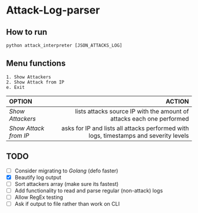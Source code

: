 # Attack-Log-parser

## How to run
`python attack_interpreter [JSON_ATTACKS_LOG]`

## Menu functions
	1. Show Attackers
	2. Show Attack from IP
	e. Exit

| **OPTION** | **ACTION** |
| :--- | ---: |
| *Show Attackers* | lists attacks source IP with the amount of attacks each one performed |
| *Show Attack from IP* | asks for IP and lists all attacks performed with logs, timestamps and severity levels |

## TODO
- [ ] Consider migrating to *Golang* (defo faster)
- [x] Beautify log output
- [ ] Sort attackers array (make sure its fastest)
- [ ] Add functionality to read and parse regular (non-attack) logs
- [ ] Allow RegEx testing
- [ ] Ask if output to file rather than work on CLI
